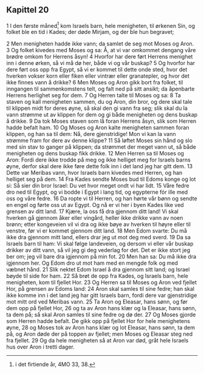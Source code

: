 ## Kapittel 20

1 I den første måned[^1] kom Israels barn, hele menigheten, til ørkenen Sin, og folket ble en tid i Kades; der døde Mirjam, og der ble hun begravet;

2 Men menigheten hadde ikke vann; da samlet de seg mot Moses og Aron.
3 Og folket kivedes med Moses og sa: Å, at vi var omkommet dengang våre brødre omkom for Herrens åsyn!
4 Hvorfor har dere ført Herrens menighet inn i denne ørken, så vi må dø her, både vi og vår buskap?
5 Og hvorfor har dere ført oss opp fra Egypt, så vi er kommet til dette onde sted, hvor det hverken vokser korn eller fiken eller vintrær eller granatepler, og hvor det ikke finnes vann å drikke?
6 Men Moses og Aron gikk bort fra folket, til inngangen til sammenkomstens telt, og falt ned på sitt ansikt; da åpenbarte Herrens herlighet seg for dem.
7 Og Herren talte til Moses og sa:
8 Ta staven og kall menigheten sammen, du og Aron, din bror, og dere skal tale til klippen midt for deres øyne, så skal den gi vann fra seg; slik skal du la vann strømme ut av klippen for dem og gi både menigheten og dens buskap å drikke.
9 Da tok Moses staven som lå foran Herrens åsyn, slik som Herren hadde befalt ham.
10 Og Moses og Aron kalte menigheten sammen foran klippen, og han sa til dem: Nå, dere gjenstridige! Mon vi kan la vann strømme fram for dere av denne klippe?
11 Så løftet Moses sin hånd og slo med sin stav to ganger på klippen; da strømmet der meget vann ut, så både menigheten og dens buskap fikk drikke.
12 Men Herren sa til Moses og Aron: Fordi dere ikke trodde på meg og ikke helliget meg for Israels barns øyne, derfor skal dere ikke føre dette folk inn i det land jeg har gitt dem.
13 Dette var Meribas vann, hvor Israels barn kivedes med Herren, og han helliget seg på dem.
14 Fra Kades sendte Moses bud til Edoms konge og lot si: Så sier din bror Israel: Du vet hvor meget ondt vi har lidt.
15 Våre fedre dro ned til Egypt, og vi bodde i Egypt i lang tid, og egypterne fór ille med oss og våre fedre.
16 Da ropte vi til Herren, og han hørte vår bønn og sendte en engel og førte oss ut av Egypt. Og nå er vi her i byen Kades like ved grensen av ditt land.
17 Kjære, la oss få dra gjennom ditt land! Vi skal hverken gå gjennom åker eller vingård, heller ikke drikke vann av noen brønn; etter kongeveien vil vi dra og ikke bøye av hverken til høyre eller til venstre, før vi er kommet gjennom ditt land.
18 Men Edom svarte: Du må ikke dra gjennom mitt land, ellers drar jeg ut mot deg med sverd.
19 Da sa Israels barn til ham: Vi skal følge landeveien, og dersom vi eller vår buskap drikker av ditt vann, så vil jeg gi deg vederlag for det. Det er ikke stort jeg ber om; jeg vil bare dra igjennom på min fot.
20 Men han sa: Du må ikke dra igjennom her. Og Edom dro ut mot ham med en mengde folk og med væbnet hånd.
21 Slik nektet Edom Israel å dra gjennom sitt land; og Israel bøyde til side for ham.
22 Så brøt de opp fra Kades, og Israels barn, hele menigheten, kom til fjellet Hor.
23 Og Herren sa til Moses og Aron ved fjellet Hor, på grensen av Edoms land:
24 Aron skal samles til sine fedre; han skal ikke komme inn i det land jeg har gitt Israels barn, fordi dere var gjenstridige mot mitt ord ved Meribas vann.
25 Ta Aron og Eleasar, hans sønn, og før dem opp på fjellet Hor,
26 og ta av Aron hans klær og la Eleasar, hans sønn, ta dem på; så skal Aron samles til sine fedre og dø der.
27 Og Moses gjorde som Herren hadde befalt. De gikk opp på fjellet Hor for hele menighetens øyne,
28 og Moses tok av Aron hans klær og lot Eleasar, hans sønn, ta dem på, og Aron døde der på toppen av fjellet; men Moses og Eleasar steg ned fra fjellet.
29 Og da hele menigheten så at Aron var død, gråt hele Israels hus over Aron i tretti dager.

[^1]:  i det firtiende år, 4MO 33, 38.
